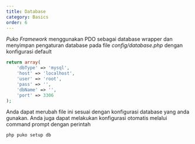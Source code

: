 ```yaml
---
title: Database
category: Basics
order: 6
---
```


*Puko Framework* menggunakan PDO sebagai database wrapper dan menyimpan pengaturan database pada file *config/database.php*
dengan konfigurasi default

```php
return array(
    'dbType' => 'mysql',
    'host' => 'localhost',
    'user' => 'root',
    'pass' => '',
    'dbName' => '',
    'port' => 3306
);
```

Anda dapat merubah file ini sesuai dengan konfigurasi database yang anda gunakan.
Anda juga dapat melakukan konfigurasi otomatis melalui command prompt dengan perintah

```text
php puko setup db
```